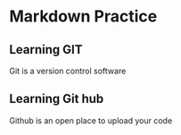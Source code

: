 # Markdown Practice

## Learning GIT

Git is a version control software

## Learning Git hub

Github is an open place to upload your code